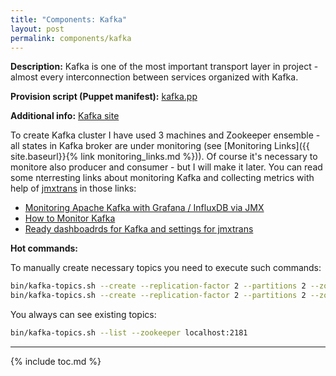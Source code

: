 ```yaml
---
title: "Components: Kafka"
layout: post
permalink: components/kafka
---
```

**Description:** Kafka is one of the most important transport layer in project - almost every interconnection between services organized with Kafka.

**Provision script (Puppet manifest):** [kafka.pp](https://github.com/fedor-malyshkin/story_line2_deployment/blob/master/modules/storyline_infra/manifests/kafka.pp)

**Additional info:** [Kafka site](http://kafka.apache.org/)

To create Kafka cluster I have used 3 machines and Zookeeper ensemble - all states in Kafka broker are under monitoring
(see [Monitoring Links]({{ site.baseurl}}{% link monitoring_links.md %})). Of course it's necessary to monitore also producer
and consumer - but I will make it later. You can read some nterresting links about monitoring Kafka and collecting metrics with help of [jmxtrans](http://www.jmxtrans.org/) in those links:
* [Monitoring Apache Kafka with Grafana / InfluxDB via JMX](https://softwaremill.com/monitoring-apache-kafka-with-influxdb-grafana/)
* [How to Monitor Kafka](https://blog.serverdensity.com/how-to-monitor-kafka/)
* [Ready dashboadrds for Kafka and settings for jmxtrans](https://github.com/softwaremill/confluent-playground/tree/master/metrics/kafka)


**Hot commands:**

To manually create necessary topics you need to execute such commands:

```sh
bin/kafka-topics.sh --create --replication-factor 2 --partitions 2 --zookeeper localhost:2181 --topic crawler-events
bin/kafka-topics.sh --create --replication-factor 2 --partitions 2 --zookeeper localhost:2181 --topic crawler-commands
```

You always can see existing topics:

```sh
bin/kafka-topics.sh --list --zookeeper localhost:2181
```

---
{% include toc.md %}
